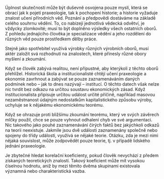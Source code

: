 Úplnost skutečnosti může být duševně osvojena pouze myslí, která se obrací jak k pojetí praxeologie, tak k pochopení historie; a historie vyžaduje znalost učení přírodních věd. Poznání a předpovědi dostáváme na základě celého souhrnu vědění. To, co nabízejí jednotlivá vědecká odvětví, je vždycky zlomkovité; musí to být doplněno výsledky všech ostatních oborů. Z pohledu jednajícího člověka je specializace vědění a jeho rozdělení do různých věd pouze prostředkem dělby práce.

Stejně jako spotřebitel využívá výrobky různých výrobních oborů, musí aktér založit svá rozhodnutí na znalostech, které přinesly různé obory myšlení a zkoumání.

Když se člověk zabývá realitou, není přípustné, aby kterýkoli z těchto oborů přehlížel. Historická škola a institucionalisté chtějí učení praxeologie a ekonomie zavrhnout a zabývat se pouze zaznamenáváním daných podmínek nebo – jak to dnes nazývají – institucí. O těchto datech však nelze nic tvrdit bez odkazu na určitou soustavu ekonomických zásad. Když institucionalista připisuje určitou událost určité příčině, například masovou nezaměstnanost údajným nedostatkům kapitalistického způsobu výroby, uchyluje se k nějakému ekonomickému teorému.

Když se ohrazuje proti bližšímu zkoumání teorému, který ve svých závěrech mlčky použil, chce se pouze vyhnout odhalení chyb ve své argumentaci. Nic takového jako pouhé zaznamenávání čirých faktů bez jakýchkoli odkazů na teorii neexistuje. Jakmile jsou dvě události zaznamenány společně nebo spojeny do třídy událostí, využívá se nějaké teorie. Otázku, zda je mezi nimi nějaká souvislost, může zodpovědět pouze teorie, tj. v případě lidského jednání praxeologie.

Je zbytečné hledat korelační koeficienty, pokud člověk nevychází z předem získaných teoretických znalostí. Takový koeficient může mít vysokou číselnou hodnotu, aniž by mezi těmito dvěma skupinami existovala významná nebo charakteristická vazba.